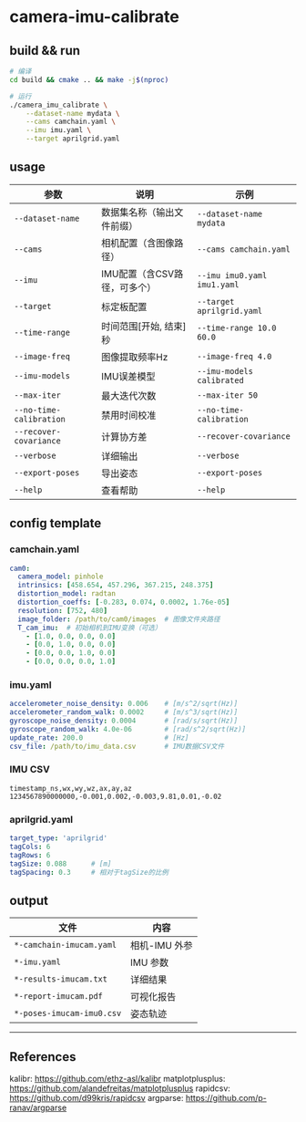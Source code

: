 # camera-imu-calibrate

## build && run

```bash
# 编译
cd build && cmake .. && make -j$(nproc)

# 运行
./camera_imu_calibrate \
    --dataset-name mydata \
    --cams camchain.yaml \
    --imu imu.yaml \
    --target aprilgrid.yaml
```

## usage

| 参数 | 说明 | 示例 |
|------|------|------|
| `--dataset-name` | 数据集名称（输出文件前缀） | `--dataset-name mydata` |
| `--cams` | 相机配置（含图像路径） | `--cams camchain.yaml` |
| `--imu` | IMU配置（含CSV路径，可多个） | `--imu imu0.yaml imu1.yaml` |
| `--target` | 标定板配置 | `--target aprilgrid.yaml` |
| `--time-range` | 时间范围[开始, 结束]秒 | `--time-range 10.0 60.0` |
| `--image-freq` | 图像提取频率Hz | `--image-freq 4.0` |
| `--imu-models` | IMU误差模型 | `--imu-models calibrated` |
| `--max-iter` | 最大迭代次数 | `--max-iter 50` |
| `--no-time-calibration` | 禁用时间校准 | `--no-time-calibration` |
| `--recover-covariance` | 计算协方差 | `--recover-covariance` |
| `--verbose` | 详细输出 | `--verbose` |
| `--export-poses` | 导出姿态 | `--export-poses` |
| `--help` | 查看帮助 | `--help` |

## config template

### camchain.yaml
```yaml
cam0:
  camera_model: pinhole
  intrinsics: [458.654, 457.296, 367.215, 248.375]
  distortion_model: radtan
  distortion_coeffs: [-0.283, 0.074, 0.0002, 1.76e-05]
  resolution: [752, 480]
  image_folder: /path/to/cam0/images  # 图像文件夹路径
  T_cam_imu:  # 初始相机到IMU变换（可选）
    - [1.0, 0.0, 0.0, 0.0]
    - [0.0, 1.0, 0.0, 0.0]
    - [0.0, 0.0, 1.0, 0.0]
    - [0.0, 0.0, 0.0, 1.0]
```

### imu.yaml
```yaml
accelerometer_noise_density: 0.006    # [m/s^2/sqrt(Hz)]
accelerometer_random_walk: 0.0002     # [m/s^3/sqrt(Hz)]
gyroscope_noise_density: 0.0004       # [rad/s/sqrt(Hz)]
gyroscope_random_walk: 4.0e-06        # [rad/s^2/sqrt(Hz)]
update_rate: 200.0                    # [Hz]
csv_file: /path/to/imu_data.csv       # IMU数据CSV文件
```

### IMU CSV
```csv
timestamp_ns,wx,wy,wz,ax,ay,az
1234567890000000,-0.001,0.002,-0.003,9.81,0.01,-0.02
```

### aprilgrid.yaml
```yaml
target_type: 'aprilgrid'
tagCols: 6
tagRows: 6
tagSize: 0.088      # [m]
tagSpacing: 0.3     # 相对于tagSize的比例
```

## output

| 文件 | 内容 |
|------|------|
| `*-camchain-imucam.yaml` | 相机-IMU 外参 |
| `*-imu.yaml` | IMU 参数 |
| `*-results-imucam.txt` | 详细结果 |
| `*-report-imucam.pdf` | 可视化报告 |
| `*-poses-imucam-imu0.csv` | 姿态轨迹 |

---------

## References

kalibr: https://github.com/ethz-asl/kalibr
matplotplusplus: https://github.com/alandefreitas/matplotplusplus
rapidcsv: https://github.com/d99kris/rapidcsv
argparse: https://github.com/p-ranav/argparse